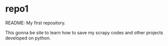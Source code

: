 # repo1
README: My first repository.

This gonna be site to learn how to save my scrapy codes and other projects developed on python.
